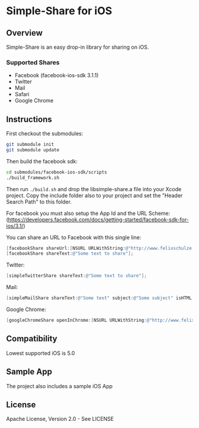 # Simple-Share for iOS

## Overview
Simple-Share is an easy drop-in library for sharing on iOS.

### Supported Shares
- Facebook (facebook-ios-sdk 3.1.1)
- Twitter
- Mail
- Safari
- Google Chrome

## Instructions
First checkout the submodules:
```bash
git submodule init
git submodule update
```

Then build the facebook sdk:
```bash
cd submodules/facebook-ios-sdk/scripts
./build_framework.sh
```

Then run ```./build.sh``` and drop the libsimple-share.a file into your Xcode project.
Copy the include folder also to your project and set the "Header Search Path" to this folder.

For facebook you must also setup the App Id and the URL Scheme:
(https://developers.facebook.com/docs/getting-started/facebook-sdk-for-ios/3.1/)

You can share an URL to Facebook with this single line:

```objective-c
[facebookShare shareUrl:[NSURL URLWithString:@"http://www.felixschulze.de"]];
[facebookShare shareText:@"Some text to share"];
```

Twitter:
```objective-c
[simpleTwitterShare shareText:@"Some text to share"];
```

Mail:
```objective-c
[simpleMailShare shareText:@"Some text" subject:@"Some subject" isHTML:NO];
```

Google Chrome:
```objective-c
[googleChromeShare openInChrome:[NSURL URLWithString:@"http://www.felixschulze.de"]];
```

## Compatibility
Lowest supported iOS is 5.0

## Sample App
The project also includes a sample iOS App

## License
Apache License, Version 2.0 - See LICENSE
